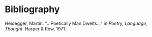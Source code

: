# Bibliography

  Heidegger, Martin. "…Poetically Man Dwelts…" in *Poetry, Language, Thought*. Harper & Row, 1971.
